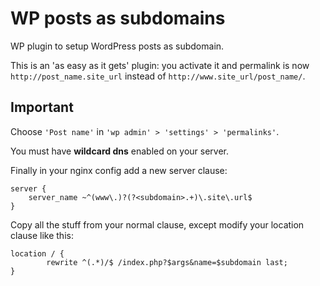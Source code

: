 # WP posts as subdomains

WP plugin to setup WordPress posts as subdomain.

This is an 'as easy as it gets' plugin: you activate it and permalink is now `http://post_name.site_url` instead of `http://www.site_url/post_name/`.

## Important

Choose `'Post name'` in `'wp admin' > 'settings' > 'permalinks'`.

You must have **wildcard dns** enabled on your server.

Finally in your nginx config add a new server clause:
```
server {
    server_name ~^(www\.)?(?<subdomain>.+)\.site\.url$
}
```
Copy all the stuff from your normal clause, except modify your location  clause like this:
```
location / {
        rewrite ^(.*)/$ /index.php?$args&name=$subdomain last;
}
```
